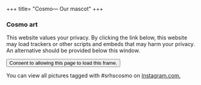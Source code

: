 +++
title= "Cosmo— Our mascot"
+++

### Cosmo art
<div id="gdpr">
	<p>This website values your privacy. By clicking the link below, this website may load trackers or other scripts and embeds that may harm your privacy. An alternative should be provided below this window.</p>
	<button id="iframe" class="btn">Consent to allowing this page to load this frame.</a>
</div>
<p>
	You can view all pictures tagged with #srhscosmo on <a href="https://www.instagram.com/explore/tags/srhscosmo">Instagram.com.</a>
</p>
<script>
	document.getElementById("gdpr").style.display = "block";
	document.getElementById("iframe").addEventListener("click", () => {
		var iframe = document.createElement("iframe");
		iframe.height = "500px";
		iframe.src = "https://www.instagram.com/explore/tags/srhscosmo/";
		document.getElementById("gdpr").insertAdjacentElement("afterend", iframe)
		document.getElementById("gdpr").style.display = "none";
	}, false);
</script>

